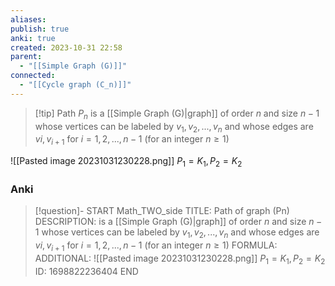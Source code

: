 ```yaml
---
aliases: 
publish: true
anki: true
created: 2023-10-31 22:58
parent:
  - "[[Simple Graph (G)]]"
connected:
  - "[[Cycle graph (C_n)]]"
---
```


> [!tip] Path $P_n$
> is a [[Simple Graph (G)|graph]] of order $n$ and size $n−1$ whose vertices can be labeled by $v_1,v_2,...,v_n$ and whose edges are $vi, v_{i+1}$ for $i = 1,2,...,n−1$ (for an integer $n≥1$)

![[Pasted image 20231031230228.png]]
$P_1 = K_1, P_2 = K_2$



### Anki
> [!question]- 
START
Math_TWO_side
TITLE: Path of graph (Pn)
DESCRIPTION: is a [[Simple Graph (G)|graph]] of order $n$ and size $n−1$ whose vertices can be labeled by $v_1,v_2,...,v_n$ and whose edges are $vi, v_{i+1}$ for $i = 1,2,...,n−1$ (for an integer $n≥1$)
FORMULA: 
ADDITIONAL: ![[Pasted image 20231031230228.png]] 
$P_1 = K_1, P_2 = K_2$
ID: 1698822236404
END











